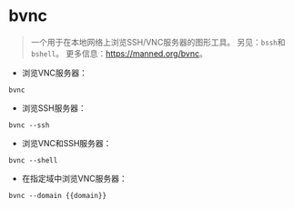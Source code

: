 # bvnc

> 一个用于在本地网络上浏览SSH/VNC服务器的图形工具。
> 另见：`bssh`和`bshell`。
> 更多信息：<https://manned.org/bvnc>。

- 浏览VNC服务器：

`bvnc`

- 浏览SSH服务器：

`bvnc --ssh`

- 浏览VNC和SSH服务器：

`bvnc --shell`

- 在指定域中浏览VNC服务器：

`bvnc --domain {{domain}}`